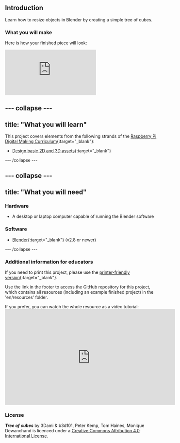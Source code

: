 ## Introduction

Learn how to resize objects in Blender by creating a simple tree of cubes.

### What you will make

Here is how your finished piece will look:

<div class="responsive-embed responsive-embed--video">
  <iframe class="responsive-embed__iframe" src="https://sketchfab.com/models/0e62596168f84ea0a40b4644c4ecc3f2/embed" frameborder="0" allowvr allowfullscreen mozallowfullscreen="true" webkitallowfullscreen="true"></iframe>
</div>

## \--- collapse \---

## title: "What you will learn"

This project covers elements from the following strands of the [Raspberry Pi Digital Making Curriculum](http://rpf.io/curriculum){:target="_blank"}:

+ [Design basic 2D and 3D assets](https://curriculum.raspberrypi.org/design/creator/){:target="_blank"}

\--- /collapse \---

## \--- collapse \---

## title: "What you will need"

### Hardware

+ A desktop or laptop computer capable of running the Blender software

### Software

+ [Blender](https://www.blender.org/download/){:target="_blank"} (v2.8 or newer)

\--- /collapse \---

### Additional information for educators

If you need to print this project, please use the [printer-friendly version](https://projects.raspberrypi.org/en/projects/blender-tree-of-cubes/print){:target="_blank"}.

Use the link in the footer to access the GitHub repository for this project, which contains all resources (including an example finished project) in the 'en/resources' folder.

If you prefer, you can watch the whole resource as a video tutorial: <iframe width="560" height="315" src="https://www.youtube.com/embed/BvMwAQ2cXWg" frameborder="0" allowfullscreen mark="crwd-mark"></iframe> 

### License

***Tree of cubes*** by 3Dami & b3d101, Peter Kemp, Tom Haines, Monique Dewanchand is licenced under a [Creative Commons Attribution 4.0 International License](http://creativecommons.org/licenses/by-sa/4.0/).